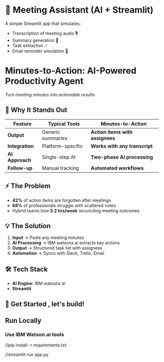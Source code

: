 # 📝 Meeting Assistant (AI + Streamlit)

A simple Streamlit app that simulates:

- Transcription of meeting audio 🎙️
- Summary generation 🧠
- Task extraction ✅
- Email reminder simulation 📧


# **Minutes-to-Action: AI-Powered Productivity Agent**  

*Turn meeting minutes into actionable results*  

## 🚀 Why It Stands Out  

| Feature          | Typical Tools      | **Minutes-to-Action**            |
|-----------------|-------------------|----------------------------------|
| **Output**      | Generic summaries  | **Action items with assignees**  |
| **Integration** | Platform-specific  | **Works with any transcript**   |
| **AI Approach** | Single-step AI     | **Two-phase AI processing**     |
| **Follow-up**   | Manual tracking    | **Automated workflows**         |

## ⚡ The Problem  

- **42%** of action items are forgotten after meetings  
- **68%** of professionals struggle with scattered notes  
- Hybrid teams lose **5.2 hrs/week** reconciling meeting outcomes  

## 💡 The Solution  

1. **Input** → Paste any meeting minutes  
2. **AI Processing** → IBM watsonx.ai extracts key actions  
3. **Output** → Structured task list with assignees  
4. **Automation** → Syncs with Slack, Trello, Email  

## 🛠 Tech Stack  

- **AI Engine:** IBM watsonx.ai  
- **Streamlit**


## 🚀 Get Started , let's build!

## Run Locally

### Use IBM Watson.ai tools

//pip install -r requirements.txt

//streamlit run app.py

```

```
